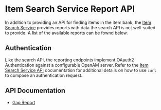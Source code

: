 # Item Search Service Report API
In addition to providing an API for finding items in the item bank, the [Item Search Service](https://github.com/SmarterApp/AP_IMRT_ItemSearchService) provides reports with data the search API is not well-suited to provide.  A list of the available reports can be fownd below.

## Authentication
Like the search API, the reporting endpoints implement OAauth2 Authentication against a configurable OpenAM server.  Refer to the [Item Search Service API](./Item_Search_Service_API.md) documentation for additional details on how to use `curl` to compose an authentication request.

## API Documentation

* [Gap Report](./gap_report_api.md)